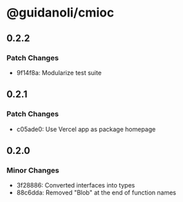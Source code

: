 # @guidanoli/cmioc

## 0.2.2

### Patch Changes

-   9f14f8a: Modularize test suite

## 0.2.1

### Patch Changes

-   c05ade0: Use Vercel app as package homepage

## 0.2.0

### Minor Changes

-   3f28886: Converted interfaces into types
-   88c6dda: Removed "Blob" at the end of function names
